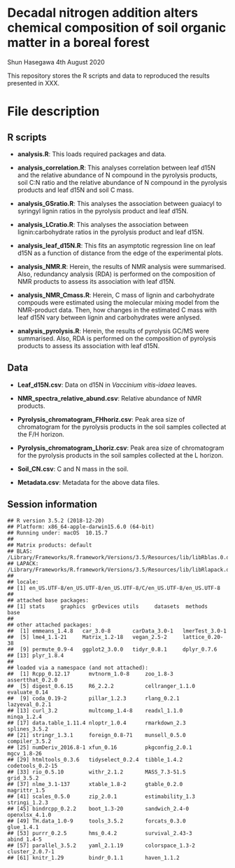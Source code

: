 Decadal nitrogen addition alters chemical composition of soil organic
matter in a boreal forest
================
Shun Hasegawa
4th August 2020

This repository stores the R scripts and data to reproduced the results
presented in XXX.

# File description

## R scripts

  - **analysis.R**: This loads required packages and data.

  - **analysis\_correlation.R**: This analyses correlation between leaf
    d15N and the relative abundance of N compound in the pyrolysis
    products, soil C:N ratio and the relative abundance of N compound in
    the pyrolysis products and leaf d15N and soil C mass.

  - **analysis\_GSratio.R**: This analyses the association between
    guaiacyl to syringyl lignin ratios in the pyrolysis product and leaf
    d15N.

  - **analysis\_LCratio.R**: This analyses the association between
    lignin:carbohydrate ratios in the pyrolysis product and leaf d15N.

  - **analysis\_leaf\_d15N.R**: This fits an asymptotic regression line
    on leaf d15N as a function of distance from the edge of the
    experimental plots.

  - **analysis\_NMR.R**: Herein, the results of NMR analysis were
    summarised. Also, redundancy analysis (RDA) is performed on the
    composition of NMR products to assess its association with leaf
    d15N.

  - **analysis\_NMR\_Cmass.R**: Herein, C mass of lignin and
    carbohydrate compouds were estimated using the molecular mixing
    model from the NMR-product data. Then, how changes in the estimated
    C mass with leaf d15N vary between lignin and carbohydrates were
    anlysed.

  - **analysis\_pyrolysis.R**: Herein, the results of pyrolysis GC/MS
    were summarised. Also, RDA is performed on the composition of
    pyrolysis products to assess its association with leaf d15N.

## Data

  - **Leaf\_d15N.csv**: Data on d15N in *Vaccinium vitis-idaea* leaves.

  - **NMR\_spectra\_relative\_abund.csv**: Relative abundance of NMR
    products.

  - **Pyrolysis\_chromatogram\_FHhoriz.csv**: Peak area size of
    chromatogram for the pyrolysis products in the soil samples
    collected at the F/H horizon.

  - **Pyrolysis\_chromatogram\_Lhoriz.csv**: Peak area size of
    chromatogram for the pyrolysis products in the soil samples
    collected at the L horizon.

  - **Soil\_CN.csv**: C and N mass in the soil.

  - **Metadata.csv**: Metadata for the above data files.

## Session information

    ## R version 3.5.2 (2018-12-20)
    ## Platform: x86_64-apple-darwin15.6.0 (64-bit)
    ## Running under: macOS  10.15.7
    ## 
    ## Matrix products: default
    ## BLAS: /Library/Frameworks/R.framework/Versions/3.5/Resources/lib/libRblas.0.dylib
    ## LAPACK: /Library/Frameworks/R.framework/Versions/3.5/Resources/lib/libRlapack.dylib
    ## 
    ## locale:
    ## [1] en_US.UTF-8/en_US.UTF-8/en_US.UTF-8/C/en_US.UTF-8/en_US.UTF-8
    ## 
    ## attached base packages:
    ## [1] stats     graphics  grDevices utils     datasets  methods   base     
    ## 
    ## other attached packages:
    ##  [1] emmeans_1.4.8   car_3.0-8       carData_3.0-1   lmerTest_3.0-1 
    ##  [5] lme4_1.1-21     Matrix_1.2-18   vegan_2.5-2     lattice_0.20-38
    ##  [9] permute_0.9-4   ggplot2_3.0.0   tidyr_0.8.1     dplyr_0.7.6    
    ## [13] plyr_1.8.4     
    ## 
    ## loaded via a namespace (and not attached):
    ##  [1] Rcpp_0.12.17      mvtnorm_1.0-8     zoo_1.8-3         assertthat_0.2.0 
    ##  [5] digest_0.6.15     R6_2.2.2          cellranger_1.1.0  evaluate_0.14    
    ##  [9] coda_0.19-2       pillar_1.2.3      rlang_0.2.1       lazyeval_0.2.1   
    ## [13] curl_3.2          multcomp_1.4-8    readxl_1.1.0      minqa_1.2.4      
    ## [17] data.table_1.11.4 nloptr_1.0.4      rmarkdown_2.3     splines_3.5.2    
    ## [21] stringr_1.3.1     foreign_0.8-71    munsell_0.5.0     compiler_3.5.2   
    ## [25] numDeriv_2016.8-1 xfun_0.16         pkgconfig_2.0.1   mgcv_1.8-26      
    ## [29] htmltools_0.3.6   tidyselect_0.2.4  tibble_1.4.2      codetools_0.2-15 
    ## [33] rio_0.5.10        withr_2.1.2       MASS_7.3-51.5     grid_3.5.2       
    ## [37] nlme_3.1-137      xtable_1.8-2      gtable_0.2.0      magrittr_1.5     
    ## [41] scales_0.5.0      zip_2.0.1         estimability_1.3  stringi_1.2.3    
    ## [45] bindrcpp_0.2.2    boot_1.3-20       sandwich_2.4-0    openxlsx_4.1.0   
    ## [49] TH.data_1.0-9     tools_3.5.2       forcats_0.3.0     glue_1.4.1       
    ## [53] purrr_0.2.5       hms_0.4.2         survival_2.43-3   abind_1.4-5      
    ## [57] parallel_3.5.2    yaml_2.1.19       colorspace_1.3-2  cluster_2.0.7-1  
    ## [61] knitr_1.29        bindr_0.1.1       haven_1.1.2
